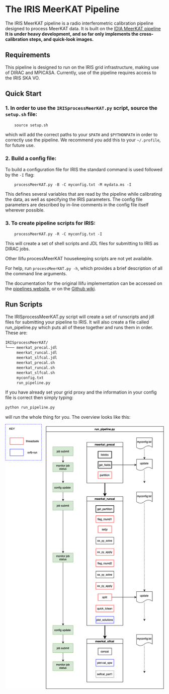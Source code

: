 
# The IRIS MeerKAT Pipeline

The IRIS MeerKAT pipeline is a radio interferometric calibration pipeline designed to process MeerKAT data. It is built on the [IDIA MeerKAT pipeline](https://github.com/idia-astro/pipelines) **It is under heavy development, and so far only implements the cross-calibration steps, and quick-look images.**

## Requirements

This pipeline is designed to run on the IRIS grid infrastructure, making use of DIRAC and MPICASA. Currently, use of the pipeline requires access to the IRIS SKA VO.

## Quick Start

### 1. In order to use the `IRISprocessMeerKAT.py` script, source the `setup.sh` file:

        source setup.sh

which will add the correct paths to your `$PATH` and `$PYTHONPATH` in order to correctly use the pipeline. We recommend you add this to your `~/.profile`, for future use.

### 2. Build a config file:

To build a configuration file for IRIS the standard command is used followed by the `-I` flag:

        processMeerKAT.py -B -C myconfig.txt -M mydata.ms -I

This defines several variables that are read by the pipeline while calibrating the data, as well as specifying the IRIS parameters. The config file parameters are described by in-line comments in the config file itself wherever possible.

### 3. To create pipeline scripts for IRIS:

        processMeerKAT.py -R -C myconfig.txt -I

This will create a set of shell scripts and JDL files for submitting to IRIS as DIRAC jobs.

Other Ilifu processMeerKAT housekeeping scripts are not yet available.

For help, run `processMeerKAT.py -h`, which provides a brief description of all the command line arguments.

The documentation for the original Ilifu implementation can be accessed on the [pipelines website](https://idia-pipelines.github.io/docs/processMeerKAT), or on the [Github wiki](https://github.com/idia-astro/pipelines/wiki).

## Run Scripts

The IRISprocessMeerKAT.py script will create a set of runscripts and jdl files for submitting your pipeline to IRIS. It will also create a file called run_pipeline.py which puts all of these together and runs them in order. These are:

```
IRISprocessMeerKAT/
└─── meerkat_precal.jdl
     meerkat_runcal.jdl
     meerkat_slfcal.jdl
     meerkat_precal.sh
     meerkat_runcal.sh
     meerkat_slfcal.sh
     myconfig.txt
     run_pipeline.py
```

If you have already set your grid proxy and the information in your config file is correct then simply typing:

```bash
python run_pipeline.py
```

will run the whole thing for you. The overview looks like this:

![](/media/IRISprocessMeerKAT.png)
